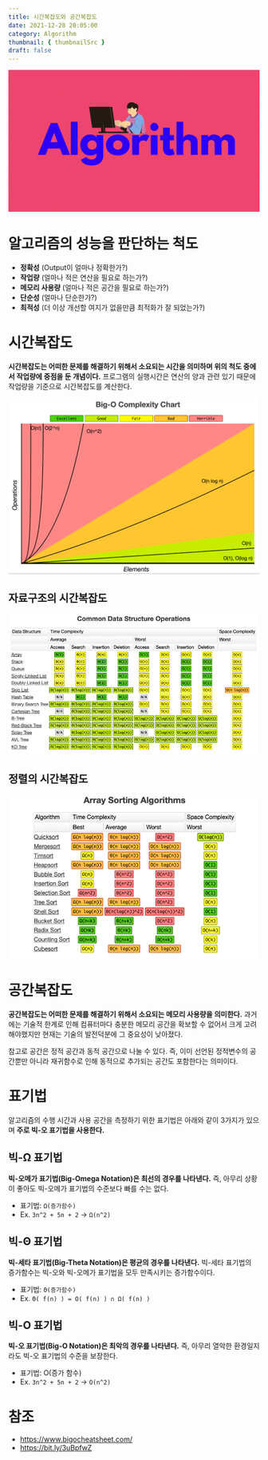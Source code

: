 ```yaml
---
title: 시간복잡도와 공간복잡도
date: 2021-12-28 20:05:00
category: Algorithm
thumbnail: { thumbnailSrc }
draft: false
---
```


![](./images/thumbNail.gif)

# 알고리즘의 성능을 판단하는 척도

- **정확성** (Output이 얼마나 정확한가?)
- **작업량** (얼마나 적은 연산을 필요로 하는가?)
- **메모리 사용량** (얼마나 적은 공간을 필요로 하는가?)
- **단순성** (얼마나 단순한가?)
- **최적성** (더 이상 개선할 여지가 없을만큼 최적화가 잘 되었는가?)

# 시간복잡도

**시간복잡도는 어떠한 문제를 해결하기 위해서 소요되는 시간을 의미하며 위의 척도 중에서 작업량에 중점을 둔 개념이다.** 프로그램의 실행시간은 연산의 양과 관련 있기 때문에 작업량을 기준으로 시간복잡도를 계산한다.

![그림1. 시간복잡도(참조)](./images/big-o-complexity-01.png)

## 자료구조의 시간복잡도

![그림2. 주요 자료구조의 시간복잡도(참조)](./images/big-o-complexity-02.png)

## 정렬의 시간복잡도

![그림3. 주요 정렬 알고리즘의 시간복잡도(참조)](./images/big-o-complexity-03.png)

# 공간복잡도

**공간복잡도는 어떠한 문제를 해결하기 위해서 소요되는 메모리 사용량을 의미한다.** 과거에는 기술적 한계로 인해 컴퓨터마다 충분한 메모리 공간을 확보할 수 없어서 크게 고려해야했지만 현재는 기술의 발전덕분에 그 중요성이 낮아졌다.

참고로 공간은 정적 공간과 동적 공간으로 나눌 수 있다. 즉, 이미 선언된 정적변수의 공간뿐만 아니라 재귀함수로 인해 동적으로 추가되는 공간도 포함한다는 의미이다.

# 표기법

알고리즘의 수행 시간과 사용 공간을 측정하기 위한 표기법은 아래와 같이 3가지가 있으며 **주로 빅-오 표기법을 사용한다.**

## 빅-Ω 표기법

**빅-오메가 표기법(Big-Omega Notation)은 최선의 경우를 나타낸다.** 즉, 아무리 상황이 좋아도 빅-오메가 표기법의 수준보다 빠를 수는 없다.

- 표기법: `Ω(증가함수)`
- Ex. `3n^2 + 5n + 2` -> `Ω(n^2)`

## 빅-Θ 표기법

**빅-세타 표기법(Big-Theta Notation)은 평균의 경우를 나타낸다.** 빅-세타 표기법의 증가함수는 빅-오와 빅-오메가 표기법을 모두 만족시키는 증가함수이다.

- 표기법: `Θ(증가함수)`
- Ex. `Θ( f(n) ) = O( f(n) ) ∩ Ω( f(n) )`

## 빅-O 표기법

**빅-오 표기법(Big-O Notation)은 최악의 경우를 나타낸다.** 즉, 아무리 열악한 환경일지라도 빅-오 표기법의 수준을 보장한다.

- 표기법: O(증가 함수)
- Ex. `3n^2 + 5n + 2` -> `O(n^2)`

# 참조

- https://www.bigocheatsheet.com/
- https://bit.ly/3uBpfwZ

<br>

